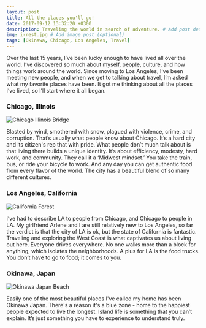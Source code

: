 ```yaml
---
layout: post
title: All the places you'll go!
date: 2017-09-12 13:32:20 +0300
description: Traveling the world in search of adventure. # Add post description (optional)
img: i-rest.jpg # Add image post (optional)
tags: [Okinawa, Chicago, Los Angeles, Travel]
---
```

Over the last 15 years, I’ve been lucky enough to have lived all over the world. I’ve discovered so much about myself, people, culture, and how things work around the world. Since moving to Los Angeles, I’ve been meeting new people, and when we get to talking about travel, I’m asked what my favorite places have been. It got me thinking about all the places I’ve lived, so I’ll start where it all began.

### Chicago, Illinois
![Chicago Illinois Bridge]({{site.baseurl}}/assets/img/chicago.jpg)

Blasted by wind, smothered with snow, plagued with violence, crime, and corruption. That’s usually what people know about Chicago. It’s a hard city and its citizen's rep that with pride. What people don’t much talk about is that living there builds a unique identity. It’s about efficiency, modesty, hard work, and community. They call it a ‘Midwest mindset.’ You take the train, bus, or ride your bicycle to work. And any day you can get authentic food from every flavor of the world. The city has a beautiful blend of so many different cultures.

### Los Angeles, California
![California Forest]({{site.baseurl}}/assets/img/california.jpg)

I’ve had to describe LA to people from Chicago, and Chicago to people in LA. My girlfriend Arlene and I are still relatively new to Los Angeles, so far the verdict is that the city of LA is ok, but the state of California is fantastic. Traveling and exploring the West Coast is what captivates us about living out here. Everyone drives everywhere. No one walks more than a block for anything, which isolates the neighborhoods. A plus for LA is the food trucks. You don’t have to go to food; it comes to you.

### Okinawa, Japan
![Okinawa Japan Beach]({{site.baseurl}}/assets/img/okinawa.jpg)

Easily one of the most beautiful places I've called my home has been Okinawa Japan. There's a reason it's a blue zone - home to the happiest people expected to live the longest. Island life is something that you can’t explain. It’s just something you have to experience to understand truly.
